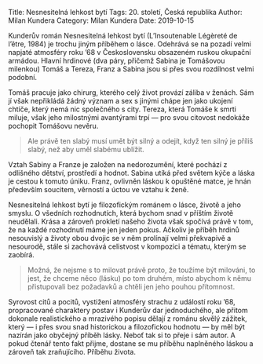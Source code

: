 Title: Nesnesitelná lehkost bytí
Tags: 20. století, Česká republika
Author: Milan Kundera
Category: Milan Kundera
Date: 2019-10-15

Kunderův román Nesnesitelná lehkost bytí (L’Insoutenable Légèreté de l’être, 1984) je trochu jiným příběhem o lásce. Odehrává se na pozadí velmi napjaté atmosféry roku ’68 v Československu obsazeném ruskou okupační armádou. Hlavní hrdinové (dva páry, přičemž Sabina je Tomášovou milenkou) Tomáš a Tereza, Franz a Sabina jsou si přes svou rozdílnost velmi podobní.

Tomáš pracuje jako chirurg, kterého celý život provází záliba v ženách. Sám jí však nepřikládá žádný význam a sex s jinými chápe jen jako ukojení chtíče, který nemá nic společného s city. Tereza, která Tomáše k smrti miluje, však jeho milostnými avantýrami trpí — pro svou citovost nedokáže pochopit Tomášovu nevěru.


> Ale právě ten slabý musí umět být silný a odejít, když ten silný je příliš slabý, než aby uměl slabému ublížit.

Vztah Sabiny a Franze je založen na nedorozumění, které pochází z odlišného dětství, prostředí a hodnot. Sabina utíká před světem kýče a láska je cestou k tomuto úniku. Franz, ovlivněn láskou k opuštěné matce, je hnán především soucitem, věrností a úctou ve vztahu k ženě.

Nesnesitelná lehkost bytí je filozofickým románem o lásce, životě a jeho smyslu. O všedních rozhodnutích, která bychom snad v příštím životě neudělali. Krása a zároveň prokletí našeho života však spočívá právě v tom, že na každé rozhodnutí máme jen jeden pokus. Ačkoliv je příběh hrdinů nesouvislý a životy obou dvojic se v něm prolínají velmi překvapivě a nesourodě, stále si zachovává celistvost v kompozici a tématu, kterým se zaobírá.


> Možná, že nejsme s to milovat právě proto, že toužíme být milováni, to jest, že chceme něco (lásku) po tom druhém, místo abychom k němu přistupovali bez požadavků a chtěli jen jeho pouhou přítomnost.

Syrovost citů a pocitů, vystižení atmosféry strachu z událostí roku ’68, propracované charaktery postav i Kunderův dar jednoduchého, ale přitom dokonale realistického a mrazivého popisu dělají z románu skvělý zážitek, který — i přes svou snad historickou a filozofickou hodnotu — by měl být nazírán jako obyčejný příběh lásky. Neboť tak si to přeje i sám autor. A pokud čtenář tento fakt přijme, dostane se mu příběhu naplněného láskou a zároveň tak zraňujícího. Příběhu života.

